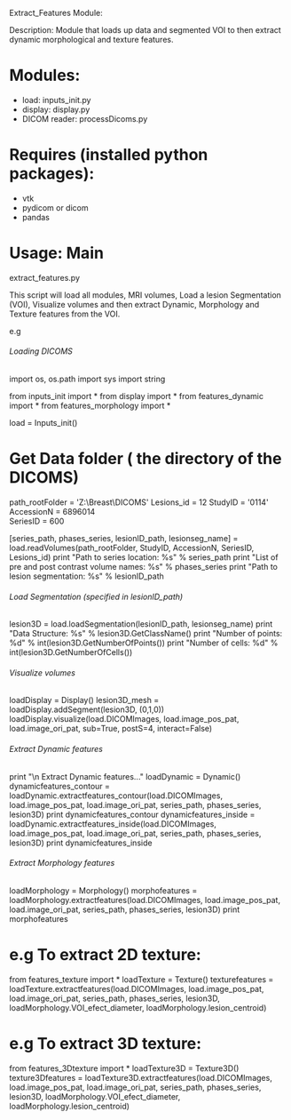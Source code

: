 Extract_Features Module: 

Description: Module that loads up data and segmented VOI to then extract dynamic morphological and texture features.

# Modules:
* load:  inputs_init.py
* display: display.py
* DICOM reader: processDicoms.py

# Requires (installed python packages):
* vtk
* pydicom or dicom
* pandas

# Usage: Main 
extract_features.py

This script will load all modules, MRI volumes, Load a lesion Segmentation (VOI), Visualize volumes
and then extract Dynamic, Morphology and Texture features from the VOI.

e.g 
###### Loading DICOMS
import os, os.path
import sys
import string

from inputs_init import *
from display import *
from features_dynamic import *
from features_morphology import *

load = Inputs_init()
# Get Data folder ( the directory of the DICOMS)
path_rootFolder = 'Z:\Breast\DICOMS'
Lesions_id = 12
StudyID = '0114'	
AccessionN = 6896014	
SeriesID = 600

[series_path, phases_series, lesionID_path, lesionseg_name] = load.readVolumes(path_rootFolder, StudyID, AccessionN, SeriesID, Lesions_id)
print "Path to series location: %s" % series_path 
print "List of pre and post contrast volume names: %s" % phases_series
print "Path to lesion segmentation: %s" % lesionID_path

######  Load Segmentation (specified in lesionID_path)
lesion3D = load.loadSegmentation(lesionID_path, lesionseg_name)
print "Data Structure: %s" % lesion3D.GetClassName()
print "Number of points: %d" % int(lesion3D.GetNumberOfPoints())
print "Number of cells: %d" % int(lesion3D.GetNumberOfCells())

###### Visualize volumes 
loadDisplay = Display()
lesion3D_mesh = loadDisplay.addSegment(lesion3D, (0,1,0))
loadDisplay.visualize(load.DICOMImages, load.image_pos_pat, load.image_ori_pat, sub=True, postS=4, interact=False)

###### Extract Dynamic features
print "\n Extract Dynamic features..."
loadDynamic = Dynamic()
dynamicfeatures_contour = loadDynamic.extractfeatures_contour(load.DICOMImages, load.image_pos_pat, load.image_ori_pat, series_path, phases_series, lesion3D)
print dynamicfeatures_contour
dynamicfeatures_inside = loadDynamic.extractfeatures_inside(load.DICOMImages, load.image_pos_pat, load.image_ori_pat, series_path, phases_series, lesion3D)
print dynamicfeatures_inside

###### Extract Morphology features
loadMorphology = Morphology()
morphofeatures = loadMorphology.extractfeatures(load.DICOMImages, load.image_pos_pat, load.image_ori_pat, series_path, phases_series, lesion3D)
print morphofeatures

# e.g To extract 2D texture:
from features_texture import *
loadTexture = Texture()
texturefeatures = loadTexture.extractfeatures(load.DICOMImages, load.image_pos_pat, load.image_ori_pat, series_path, phases_series, lesion3D, loadMorphology.VOI_efect_diameter, loadMorphology.lesion_centroid)

# e.g To extract 3D texture:
from features_3Dtexture import *
loadTexture3D = Texture3D()
texture3Dfeatures = loadTexture3D.extractfeatures(load.DICOMImages, load.image_pos_pat, load.image_ori_pat, series_path, phases_series, lesion3D, loadMorphology.VOI_efect_diameter, loadMorphology.lesion_centroid)
